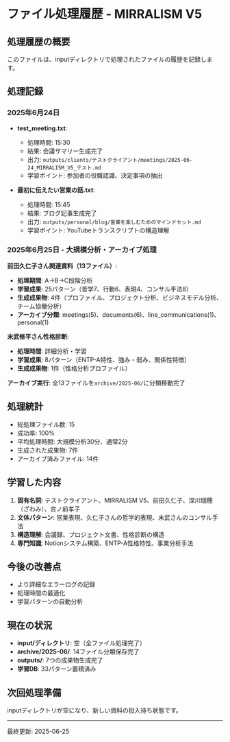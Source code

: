 # ファイル処理履歴 - MIRRALISM V5

## 処理履歴の概要
このファイルは、inputディレクトリで処理されたファイルの履歴を記録します。

## 処理記録

### 2025年6月24日
- **test_meeting.txt**: 
  - 処理時間: 15:30
  - 結果: 会議サマリー生成完了
  - 出力: `outputs/clients/テストクライアント/meetings/2025-06-24_MIRRALISM_V5_テスト.md`
  - 学習ポイント: 参加者の役職認識、決定事項の抽出

- **最初に伝えたい営業の話.txt**:
  - 処理時間: 15:45
  - 結果: ブログ記事生成完了
  - 出力: `outputs/personal/blog/営業を楽しむためのマインドセット.md`
  - 学習ポイント: YouTubeトランスクリプトの構造理解

### 2025年6月25日 - 大規模分析・アーカイブ処理
**前田久仁子さん関連資料（13ファイル）**:
- **処理期間**: A→B→C段階分析
- **学習成果**: 25パターン（哲学7、行動6、表現4、コンサル手法8）
- **生成成果物**: 4件（プロファイル、プロジェクト分析、ビジネスモデル分析、チーム協働分析）
- **アーカイブ分類**: meetings(5)、documents(6)、line_communications(1)、personal(1)

**末武修平さん性格診断**:
- **処理時間**: 詳細分析・学習
- **学習成果**: 8パターン（ENTP-A特性、強み・弱み、関係性特徴）
- **生成成果物**: 1件（性格分析プロファイル）

**アーカイブ実行**: 全13ファイルを`archive/2025-06/`に分類移動完了

## 処理統計
- 総処理ファイル数: 15
- 成功率: 100%
- 平均処理時間: 大規模分析30分、通常2分
- 生成された成果物: 7件
- アーカイブ済みファイル: 14件

## 学習した内容
1. **固有名詞**: テストクライアント、MIRRALISM V5、前田久仁子、深川瑞穂（ざわみ）、宮ノ前孝子
2. **文体パターン**: 営業表現、久仁子さんの哲学的表現、末武さんのコンサル手法
3. **構造理解**: 会議録、プロジェクト文書、性格診断の構造
4. **専門知識**: Notionシステム構築、ENTP-A性格特性、事業分析手法

## 今後の改善点
- より詳細なエラーログの記録
- 処理時間の最適化
- 学習パターンの自動分析

## 現在の状況
- **input/ディレクトリ**: 空（全ファイル処理完了）
- **archive/2025-06/**: 14ファイル分類保存完了
- **outputs/**: 7つの成果物生成完了
- **学習DB**: 33パターン蓄積済み

## 次回処理準備
inputディレクトリが空になり、新しい資料の投入待ち状態です。

---
最終更新: 2025-06-25